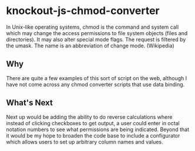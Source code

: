 knockout-js-chmod-converter
===========================
In Unix-like operating systems, chmod is the command and system call which may change the access permissions to file system objects (files and directories). It may also alter special mode flags. The request is filtered by the umask. The name is an abbreviation of change mode. (Wikipedia)

Why
----------
There are quite a few examples of this sort of script on the web, although I have not come across any chmod converter scripts that use data binding.

What's Next
------------
Next up would be adding the ability to do reverse calculations where instead of clicking checkboxes to get output, a user could enter in octal notation numbers to see what permissions are being indicated. Beyond that it would be my hope to broaden the code base to include a configurator which allows users to set up arbitrary column names and values.

